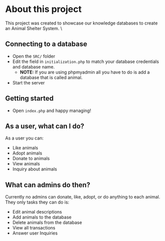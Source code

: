 # About this project
This project was created to showcase our knowledge databases to create an Animal Shelter System. \

## Connecting to a database
  - Open the `SRC/` folder
  - Edit the field in `initialization.php` to match your database credentials and database name.
    - **NOTE:** If you are using phpmyadmin all you have to do is add a database that is called animal.
  - Start the server

## Getting started
  - Open `index.php` and happy managing! 

## As a user, what can I do?
As a user you can:
  - Like animals
  - Adopt animals
  - Donate to animals
  - View animals
  - Inquiry about animals

## What can admins do then?
Currently no admins can donate, like, adopt, or do anything to each animal. They only tasks they can do is:
  - Edit animal descriptions
  - Add animals to the database
  - Delete animals from the database
  - View all transactions
  - Answer user Inquiries
  
